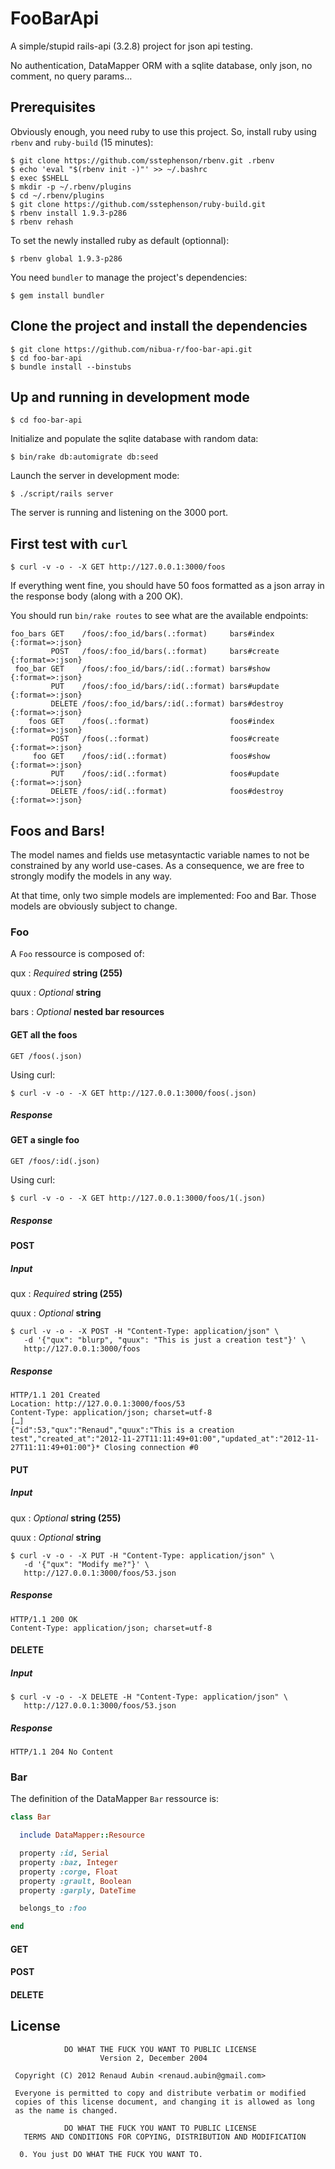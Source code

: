 # FooBarApi

A simple/stupid rails-api (3.2.8) project for json api testing.

No authentication, DataMapper ORM with a sqlite database, only json, no comment, no query params…

## Prerequisites

Obviously enough, you need ruby to use this project. So, install ruby using `rbenv` and `ruby-build`
(15 minutes):

    $ git clone https://github.com/sstephenson/rbenv.git .rbenv
    $ echo 'eval "$(rbenv init -)"' >> ~/.bashrc
    $ exec $SHELL
    $ mkdir -p ~/.rbenv/plugins
    $ cd ~/.rbenv/plugins
    $ git clone https://github.com/sstephenson/ruby-build.git
    $ rbenv install 1.9.3-p286
    $ rbenv rehash

To set the newly installed ruby as default (optionnal):

    $ rbenv global 1.9.3-p286

You need `bundler` to manage the project's dependencies:

    $ gem install bundler

## Clone the project and install the dependencies

    $ git clone https://github.com/nibua-r/foo-bar-api.git
    $ cd foo-bar-api
    $ bundle install --binstubs

## Up and running in development mode

    $ cd foo-bar-api

Initialize and populate the sqlite database with random data:

    $ bin/rake db:automigrate db:seed

Launch the server in development mode:

    $ ./script/rails server

The server is running and listening on the 3000 port.

## First test with `curl`

    $ curl -v -o - -X GET http://127.0.0.1:3000/foos

If everything went fine, you should have 50 foos formatted as a json array in the response body
(along with a 200 OK).

You should run `bin/rake routes` to see what are the available endpoints:

````
foo_bars GET    /foos/:foo_id/bars(.:format)     bars#index {:format=>:json}
         POST   /foos/:foo_id/bars(.:format)     bars#create {:format=>:json}
 foo_bar GET    /foos/:foo_id/bars/:id(.:format) bars#show {:format=>:json}
         PUT    /foos/:foo_id/bars/:id(.:format) bars#update {:format=>:json}
         DELETE /foos/:foo_id/bars/:id(.:format) bars#destroy {:format=>:json}
    foos GET    /foos(.:format)                  foos#index {:format=>:json}
         POST   /foos(.:format)                  foos#create {:format=>:json}
     foo GET    /foos/:id(.:format)              foos#show {:format=>:json}
         PUT    /foos/:id(.:format)              foos#update {:format=>:json}
         DELETE /foos/:id(.:format)              foos#destroy {:format=>:json}
````

## Foos and Bars!

The model names and fields use metasyntactic variable names to not be constrained by any world
use-cases. As a consequence, we are free to strongly modify the models in any way.

At that time, only two simple models are implemented: Foo and Bar. Those models are obviously
subject to change.

### Foo

A `Foo` ressource is composed of:

qux
: _Required_ **string (255)**

quux
: _Optional_ **string**

bars
: _Optional_ **nested bar resources**

#### GET all the foos

    GET /foos(.json)

Using curl:

    $ curl -v -o - -X GET http://127.0.0.1:3000/foos(.json)

##### Response

#### GET a single foo

    GET /foos/:id(.json)

Using curl:

    $ curl -v -o - -X GET http://127.0.0.1:3000/foos/1(.json)

##### Response

#### POST

##### Input

qux
: _Required_ **string (255)**

quux
: _Optional_ **string**

    $ curl -v -o - -X POST -H "Content-Type: application/json" \
       -d '{"qux": "blurp", "quux": "This is just a creation test"}' \
       http://127.0.0.1:3000/foos

##### Response

    HTTP/1.1 201 Created
    Location: http://127.0.0.1:3000/foos/53
    Content-Type: application/json; charset=utf-8
    […]
    {"id":53,"qux":"Renaud","quux":"This is a creation test","created_at":"2012-11-27T11:11:49+01:00","updated_at":"2012-11-27T11:11:49+01:00"}* Closing connection #0

#### PUT

##### Input

qux
: _Optional_ **string (255)**

quux
: _Optional_ **string**


    $ curl -v -o - -X PUT -H "Content-Type: application/json" \
       -d '{"qux": "Modify me?"}' \
       http://127.0.0.1:3000/foos/53.json

##### Response

    HTTP/1.1 200 OK
    Content-Type: application/json; charset=utf-8


#### DELETE

##### Input

    $ curl -v -o - -X DELETE -H "Content-Type: application/json" \
       http://127.0.0.1:3000/foos/53.json

##### Response

    HTTP/1.1 204 No Content

### Bar

The definition of the DataMapper `Bar` ressource is:

````ruby
class Bar

  include DataMapper::Resource

  property :id, Serial
  property :baz, Integer
  property :corge, Float
  property :grault, Boolean
  property :garply, DateTime

  belongs_to :foo

end

````

#### GET
#### POST
#### DELETE

## License

```
            DO WHAT THE FUCK YOU WANT TO PUBLIC LICENSE
                    Version 2, December 2004

 Copyright (C) 2012 Renaud Aubin <renaud.aubin@gmail.com>

 Everyone is permitted to copy and distribute verbatim or modified
 copies of this license document, and changing it is allowed as long
 as the name is changed.

            DO WHAT THE FUCK YOU WANT TO PUBLIC LICENSE
   TERMS AND CONDITIONS FOR COPYING, DISTRIBUTION AND MODIFICATION

  0. You just DO WHAT THE FUCK YOU WANT TO.
```
